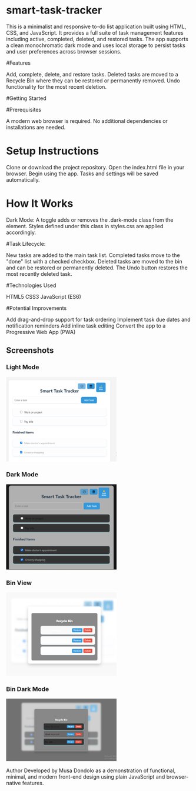 # smart-task-tracker

This is a minimalist and responsive to-do list application built using HTML, CSS, and JavaScript. It provides a full suite of task management features including active, completed, deleted, and restored tasks. The app supports a clean monochromatic dark mode and uses local storage to persist tasks and user preferences across browser sessions.

#Features

Add, complete, delete, and restore tasks.
Deleted tasks are moved to a Recycle Bin where they can be restored or permanently removed.
Undo functionality for the most recent deletion.

#Getting Started

#Prerequisites

A modern web browser is required. No additional dependencies or installations are needed.

# Setup Instructions
Clone or download the project repository.
Open the index.html file in your browser.
Begin using the app. Tasks and settings will be saved automatically.

# How It Works

Dark Mode: A toggle adds or removes the .dark-mode class from the <body> element. Styles defined under this class in styles.css are applied accordingly.

#Task Lifecycle:

New tasks are added to the main task list.
Completed tasks move to the "done" list with a checked checkbox.
Deleted tasks are moved to the bin and can be restored or permanently deleted.
The Undo button restores the most recently deleted task.

#Technologies Used

HTML5
CSS3
JavaScript (ES6)

#Potential Improvements

Add drag-and-drop support for task ordering
Implement task due dates and notification reminders
Add inline task editing
Convert the app to a Progressive Web App (PWA)

## Screenshots

### Light Mode
<img src="assets/screenshots/light-mode.png" alt="Light mode" width="300">

### Dark Mode
<img src="assets/screenshots/dark-mode.png" alt="Dark mode" width="300">

### Bin View
<img src="assets/screenshots/bin.png" alt="Recycle Bin view" width="300">

### Bin Dark Mode
<img src="assets/screenshots/bin-dark-mode.png" alt="Recycle Bin view" width="300">

Author
Developed by Musa Dondolo as a demonstration of functional, minimal, and modern front-end design using plain JavaScript and browser-native features.
